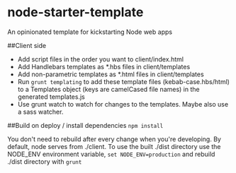 # node-starter-template
An opinionated template for kickstarting Node web apps

##Client side
- Add script files in the order you want to client/index.html
- Add Handlebars templates as *.hbs files in client/templates
- Add non-parametric templates as *.html files in client/templates
- Run `grunt templating` to add these template files (kebab-case.hbs/html) to a Templates object (keys are camelCased file names) in the generated templates.js
- Use grunt watch to watch for changes to the templates. Maybe also use a sass watcher.

##Build on deploy / install dependencies
`npm install`

You don't need to rebuild after every change when you're developing. By default, node serves from ./client. To use the built ./dist directory use the NODE_ENV environment variable, `set NODE_ENV=production` and rebuild ./dist directory
with `grunt`
